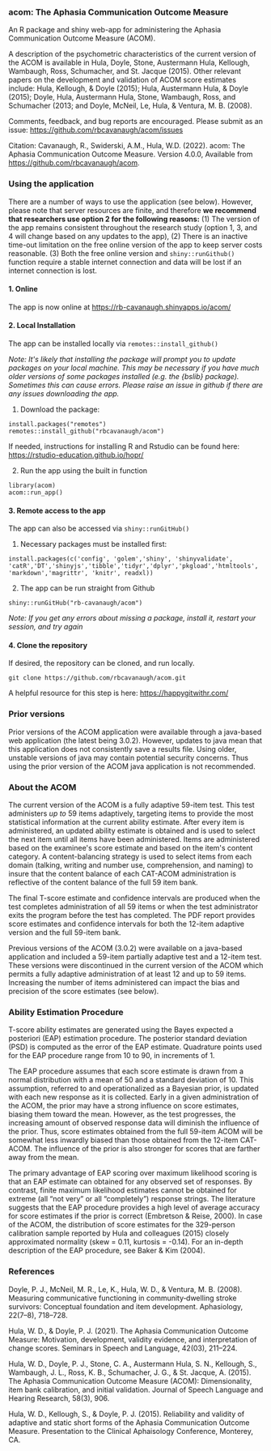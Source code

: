 
### acom: The Aphasia Communication Outcome Measure

An R package and shiny web-app for administering the Aphasia Communication Outcome Measure (ACOM). 

A description of the psychometric characteristics of the current version of the ACOM is available in Hula, Doyle, Stone, Austermann Hula, Kellough, Wambaugh, Ross, Schumacher, and St. Jacque (2015). Other relevant papers on the development and validation of ACOM score estimates include: Hula, Kellough, & Doyle (2015); Hula, Austermann Hula, & Doyle (2015); Doyle, Hula, Austermann Hula, Stone, Wambaugh, Ross, and Schumacher (2013; and Doyle, McNeil, Le, Hula, & Ventura, M. B. (2008). 

Comments, feedback, and bug reports are encouraged. Please submit as an issue: https://github.com/rbcavanaugh/acom/issues

Citation: Cavanaugh, R., Swiderski, A.M., Hula, W.D. (2022). acom: The Aphasia Communication Outcome Measure. Version 4.0.0, Available from https://github.com/rbcavanaugh/acom.

### Using the application

There are a number of ways to use the application (see below). However, please note that server resources are finite, and therefore **we recommend that researchers use option 2 for the following reasons:** (1) The version of the app remains consistent throughout the research study (option 1, 3, and 4 will change based on any updates to the app), (2) There is an inactive time-out limitation on the free online version of the app to keep server costs reasonable. (3) Both the free online version and `shiny::runGithub()` function require a stable internet connection and data will be lost if an internet connection is lost. 

#### 1. Online

The app is now online at  https://rb-cavanaugh.shinyapps.io/acom/

#### 2. Local Installation

The app can be installed locally via `remotes::install_github()`

*Note: It's likely that installing the package will prompt you to update packages on your local machine. This may be necessary if you have much older versions of some packages installed (e.g. the {bslib} package). Sometimes this can cause errors. Please raise an issue in github if there are any issues downloading the app.*

1. Download the package: 

```{r}
install.packages("remotes")
remotes::install_github("rbcavanaugh/acom")
```

If needed, instructions for installing R and Rstudio can be found here: https://rstudio-education.github.io/hopr/

2. Run the app using the built in function

```{r}
library(acom)
acom::run_app()
```

#### 3. Remote access to the app

The app can also be accessed via `shiny::runGitHub()`

1. Necessary packages must be installed first: 

```{r}
install.packages(c('config', 'golem','shiny', 'shinyvalidate', 'catR','DT','shinyjs','tibble','tidyr','dplyr','pkgload','htmltools', 'markdown','magrittr', 'knitr', readxl))
```

2. The app can be run straight from Github

```{r}
shiny::runGitHub("rb-cavanaugh/acom")
```

*Note: If you get any errors about missing a package, install it, restart your session, and try again*

#### 4. Clone the repository

If desired, the repository can be cloned, and run locally. 

```
git clone https://github.com/rbcavanaugh/acom.git
```

A helpful resource for this step is here: https://happygitwithr.com/

### Prior versions

Prior versions of the ACOM application were available through a java-based web application (the latest being 3.0.2). However, updates to java mean that this application does not consistently save a results file. Using older, unstable versions of java may contain potential security concerns. Thus using the prior version of the ACOM java application is not recommended. 

### About the ACOM

The current version of the ACOM is a fully adaptive 59-item test. This test administers *up to* 59 items adaptively, targeting items to provide the most statistical information at the current ability estimate. After every item is administered, an updated ability estimate is obtained and is used to select the next item until all items have been administered. Items are administered based on the examinee's score estimate and based on the item's content category. A content-balancing strategy is used to select items from each domain (talking, writing and number use, comprehension, and naming) to insure that the content balance of each CAT-ACOM administration is reflective of the content balance of the full 59 item bank.

The final T-score estimate and confidence intervals are produced when the test completes administration of all 59 items or when the test administrator exits the program before the test has completed. The PDF report provides score estimates and confidence intervals for both the 12-item adaptive version and the full 59-item bank.

Previous versions of the ACOM (3.0.2) were available on a java-based application and included a 59-item partially adaptive test and a 12-item test. These versions were discontinued in the current version of the ACOM which permits a fully adaptive administration of at least 12 and up to 59 items. Increasing the number of items administered can impact the bias and precision of the score estimates (see below).

### Ability Estimation Procedure

T-score ability estimates are generated using the Bayes expected a posteriori (EAP) estimation procedure. The posterior standard deviation (PSD) is computed as the error of the EAP estimate. Quadrature points used for the EAP procedure range from 10 to 90, in increments of 1.

The EAP procedure assumes that each score estimate is drawn from a normal distribution with a mean of 50 and a standard deviation of 10. This assumption, referred to and operationalized as a Bayesian prior, is updated with each new response as it is collected. Early in a given administration of the ACOM, the prior may have a strong influence on score estimates, biasing them toward the mean. However, as the test progresses, the increasing amount of observed response data will diminish the influence of the prior. Thus, score estimates obtained from the full 59-item ACOM will be somewhat less inwardly biased than those obtained from the 12-item CAT-ACOM. The influence of the prior is also stronger for scores that are farther away from the mean.

The primary advantage of EAP scoring over maximum likelihood scoring is that an EAP estimate can obtained for any observed set of responses. By contrast, finite maximum likelihood estimates cannot be obtained for extreme (all “not very” or all “completely”) response strings. The literature suggests that the EAP procedure provides a high level of average accuracy for score estimates if the prior is correct (Embretson & Reise, 2000). In case of the ACOM, the distribution of score estimates for the 329-person calibration sample reported by Hula and colleagues (2015) closely approximated normality (skew  = 0.11, kurtosis = -0.14). For an in-depth description of the EAP procedure, see Baker & Kim (2004).


### References

Doyle, P. J., McNeil, M. R., Le, K., Hula, W. D., & Ventura, M. B. (2008). Measuring communicative functioning in community‐dwelling stroke survivors: Conceptual foundation and item development. Aphasiology, 22(7–8), 718–728.

Hula, W. D., & Doyle, P. J. (2021). The Aphasia Communication Outcome Measure: Motivation, development, validity evidence, and interpretation of change scores. Seminars in Speech and Language, 42(03), 211–224.

Hula, W. D., Doyle, P. J., Stone, C. A., Austermann Hula, S. N., Kellough, S., Wambaugh, J. L., Ross, K. B., Schumacher, J. G., & St. Jacque, A. (2015). The Aphasia Communication Outcome Measure (ACOM): Dimensionality, item bank calibration, and initial validation. Journal of Speech Language and Hearing Research, 58(3), 906.

Hula, W. D., Kellough, S., & Doyle, P. J. (2015). Reliability and validity of adaptive and static short forms of the Aphasia Communication Outcome Measure. Presentation to the Clinical Aphaisology Conference, Monterey, CA.
